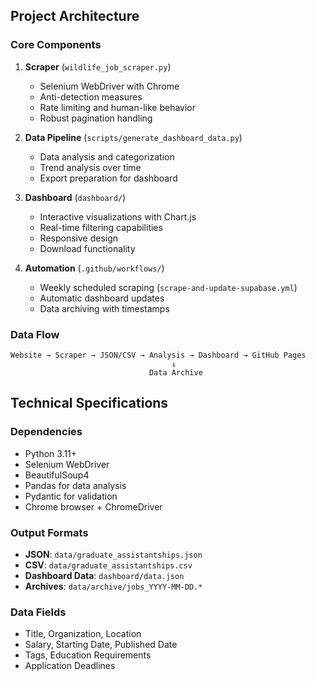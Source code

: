 ## Project Architecture

### Core Components
1. **Scraper** (`wildlife_job_scraper.py`)
   - Selenium WebDriver with Chrome
   - Anti-detection measures
   - Rate limiting and human-like behavior
   - Robust pagination handling

2. **Data Pipeline** (`scripts/generate_dashboard_data.py`)
   - Data analysis and categorization
   - Trend analysis over time
   - Export preparation for dashboard

3. **Dashboard** (`dashboard/`)
   - Interactive visualizations with Chart.js
   - Real-time filtering capabilities
   - Responsive design
   - Download functionality

4. **Automation** (`.github/workflows/`)
   - Weekly scheduled scraping (`scrape-and-update-supabase.yml`)
   - Automatic dashboard updates
   - Data archiving with timestamps

### Data Flow
```
Website → Scraper → JSON/CSV → Analysis → Dashboard → GitHub Pages
                                    ↓
                               Data Archive
```

## Technical Specifications

### Dependencies
- Python 3.11+
- Selenium WebDriver
- BeautifulSoup4
- Pandas for data analysis
- Pydantic for validation
- Chrome browser + ChromeDriver

### Output Formats
- **JSON**: `data/graduate_assistantships.json`
- **CSV**: `data/graduate_assistantships.csv`
- **Dashboard Data**: `dashboard/data.json`
- **Archives**: `data/archive/jobs_YYYY-MM-DD.*`

### Data Fields
- Title, Organization, Location
- Salary, Starting Date, Published Date
- Tags, Education Requirements
- Application Deadlines